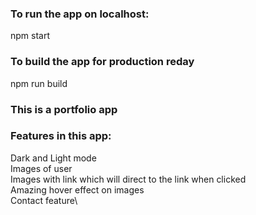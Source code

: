 ### To run the app on localhost:
npm start

### To build the app for production reday
npm run build

### This is a portfolio app

### Features in this app:
Dark and Light mode\
Images of user\
Images with link which will direct to the link when clicked\
Amazing hover effect on images\
Contact feature\


